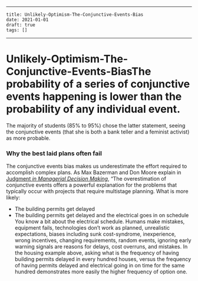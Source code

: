 
---
    title: Unlikely-Optimism-The-Conjunctive-Events-Bias
    date: 2021-01-01    
    draft: true
    tags: []
---
# Unlikely-Optimism-The-Conjunctive-Events-BiasThe probability of a series of conjunctive events happening is lower than the probability of any individual event.
The majority of students (85% to 95%) chose the latter statement, seeing the conjunctive events (that she is both a bank teller and a feminist activist) as more probable.
### Why the best laid plans often fail
The conjunctive events bias makes us underestimate the effort required to accomplish complex plans.
As Max Bazerman and Don Moore explain in [Judgment *in Managerial Decision Making*](https://www.amazon.com/gp/product/1118065700/ref=as_li_qf_asin_il_tl?ie=UTF8&tag=farnamstreet-20&creative=9325&linkCode=as2&creativeASIN=1118065700&linkId=8bc7deb2555ae3d922e9acb4e82e44b9), “The overestimation of conjunctive events offers a powerful explanation for the problems that typically occur with projects that require multistage planning.
What is more likely:
- The building permits get delayed
- The building permits get delayed and the electrical goes in on schedule
You know a bit about the electrical schedule.
Humans make mistakes, equipment fails, technologies don’t work as planned, unrealistic expectations, biases including sunk cost-syndrome, inexperience, wrong incentives, changing requirements, random events, ignoring early warning signals are reasons for delays, cost overruns, and mistakes.
In the housing example above, asking what is the frequency of having building permits delayed in every hundred houses, versus the frequency of having permits delayed and electrical going in on time for the same hundred demonstrates more easily the higher frequency of option one.
